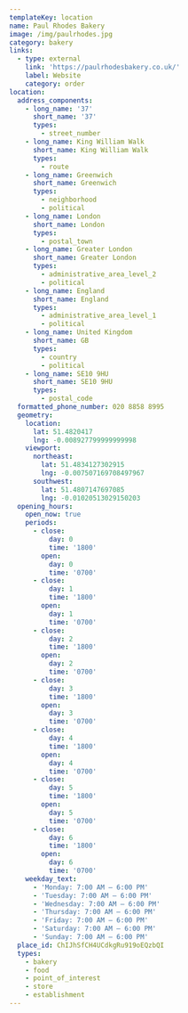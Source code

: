 ```yaml
---
templateKey: location
name: Paul Rhodes Bakery
image: /img/paulrhodes.jpg
category: bakery
links:
  - type: external
    link: 'https://paulrhodesbakery.co.uk/'
    label: Website
    category: order
location:
  address_components:
    - long_name: '37'
      short_name: '37'
      types:
        - street_number
    - long_name: King William Walk
      short_name: King William Walk
      types:
        - route
    - long_name: Greenwich
      short_name: Greenwich
      types:
        - neighborhood
        - political
    - long_name: London
      short_name: London
      types:
        - postal_town
    - long_name: Greater London
      short_name: Greater London
      types:
        - administrative_area_level_2
        - political
    - long_name: England
      short_name: England
      types:
        - administrative_area_level_1
        - political
    - long_name: United Kingdom
      short_name: GB
      types:
        - country
        - political
    - long_name: SE10 9HU
      short_name: SE10 9HU
      types:
        - postal_code
  formatted_phone_number: 020 8858 8995
  geometry:
    location:
      lat: 51.4820417
      lng: -0.008927799999999998
    viewport:
      northeast:
        lat: 51.4834127302915
        lng: -0.007507169708497967
      southwest:
        lat: 51.4807147697085
        lng: -0.01020513029150203
  opening_hours:
    open_now: true
    periods:
      - close:
          day: 0
          time: '1800'
        open:
          day: 0
          time: '0700'
      - close:
          day: 1
          time: '1800'
        open:
          day: 1
          time: '0700'
      - close:
          day: 2
          time: '1800'
        open:
          day: 2
          time: '0700'
      - close:
          day: 3
          time: '1800'
        open:
          day: 3
          time: '0700'
      - close:
          day: 4
          time: '1800'
        open:
          day: 4
          time: '0700'
      - close:
          day: 5
          time: '1800'
        open:
          day: 5
          time: '0700'
      - close:
          day: 6
          time: '1800'
        open:
          day: 6
          time: '0700'
    weekday_text:
      - 'Monday: 7:00 AM – 6:00 PM'
      - 'Tuesday: 7:00 AM – 6:00 PM'
      - 'Wednesday: 7:00 AM – 6:00 PM'
      - 'Thursday: 7:00 AM – 6:00 PM'
      - 'Friday: 7:00 AM – 6:00 PM'
      - 'Saturday: 7:00 AM – 6:00 PM'
      - 'Sunday: 7:00 AM – 6:00 PM'
  place_id: ChIJhSfCH4UCdkgRu919oEQzbQI
  types:
    - bakery
    - food
    - point_of_interest
    - store
    - establishment
---
```

